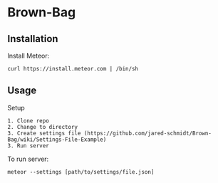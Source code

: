 Brown-Bag
=========

Installation
-----------

Install Meteor:

    curl https://install.meteor.com | /bin/sh

Usage
-----

  Setup
  
    1. Clone repo
    2. Change to directory
    3. Create settings file (https://github.com/jared-schmidt/Brown-Bag/wiki/Settings-File-Example)
    3. Run server

  To run server: 
  
    meteor --settings [path/to/settings/file.json]
